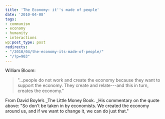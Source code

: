 ```yaml
---
title: 'The Economy: it''s made of people'
date: '2010-04-08'
tags:
- communism
- economy
- humanity
- interactions
wp:post_type: post
redirects:
- "/2010/04/the-economy-its-made-of-people/"
- "/?p=903"
---
```


William Bloom:

> "...people do not work and create the economy because they want to support the economy. They create and relate---and this in turn, creates the economy."

From David Boyle’s _The Little Money Book. _His commentary on the quote above: "So don't be taken in by economists. We created the economy around us, and if we want to change it, we can do just that."
